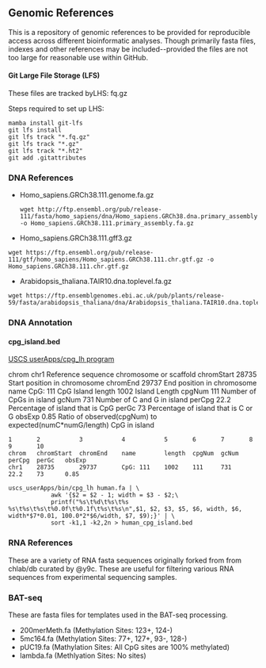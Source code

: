 ## Genomic References

This is a repository of genomic references to be provided for reproducible access across different bioinformatic analyses. Though primarily fasta files, indexes and other references may be included--provided the files are not too large for reasonable use within GitHub.

#### Git Large File Storage (LFS) 
These files are tracked byLHS: fq.gz 

Steps required to set up LHS:

```
mamba install git-lfs
git lfs install
git lfs track "*.fq.gz"
git lfs track "*.gz"
git lfs track "*.ht2"
git add .gitattributes
```

### DNA References
- Homo_sapiens.GRCh38.111.genome.fa.gz
  ```
  wget http://ftp.ensembl.org/pub/release-111/fasta/homo_sapiens/dna/Homo_sapiens.GRCh38.dna.primary_assembly.fa.gz -o Homo_sapiens.GRCh38.111.primary_assembly.fa.gz
  ```
- Homo_sapiens.GRCh38.111.gff3.gz
 ```
 wget https://ftp.ensembl.org/pub/release-111/gtf/homo_sapiens/Homo_sapiens.GRCh38.111.chr.gtf.gz -o Homo_sapiens.GRCh38.111.chr.gtf.gz
 ``` 

- Arabidopsis_thaliana.TAIR10.dna.toplevel.fa.gz
```
wget https://ftp.ensemblgenomes.ebi.ac.uk/pub/plants/release-59/fasta/arabidopsis_thaliana/dna/Arabidopsis_thaliana.TAIR10.dna.toplevel.fa.gz
```

### DNA Annotation

#### cpg_island.bed
[USCS userApps/cpg_lh program](https://genome.ucsc.edu/cgi-bin/hgTables?db=hg38&hgta_group=regulation&hgta_track=cpgIslandExt&hgta_table=cpgIslandExt&hgta_doSchema=describe+table+schema)

chrom	    chr1    	Reference sequence chromosome or scaffold
chromStart	28735	    Start position in chromosome
chromEnd	29737	    End position in chromosome
name	    CpG: 111	CpG Island
length	    1002	    Island Length
cpgNum	    111	        Number of CpGs in island
gcNum	    731	        Number of C and G in island
perCpg	    22.2	    Percentage of island that is CpG
perGc	    73	        Percentage of island that is C or G
obsExp	    0.85	    Ratio of observed(cpgNum) to expected(numC*numG/length) CpG in island


    1       2           3           4           5       6       7       8       9       10
    chrom   chromStart  chromEnd	name	    length	cpgNum	gcNum	perCpg	perGc	obsExp
    chr1	28735   	29737	    CpG: 111	1002	111	    731	    22.2	73	    0.85
```
uscs_userApps/bin/cpg_lh human.fa | \ 
            awk '{$2 = $2 - 1; width = $3 - $2;\
            printf("%s\t%d\t%s\t%s %s\t%s\t%s\t%0.0f\t%0.1f\t%s\t%s\n",$1, $2, $3, $5, $6, width, $6, width*$7*0.01, 100.0*2*$6/width, $7, $9);}' | \
            sort -k1,1 -k2,2n > human_cpg_island.bed
```

### RNA References
These are a variety of RNA fasta sequences originally forked from from chlab/db curated by @y9c. These are useful for filtering various RNA sequences from experimental sequencing samples. 

### BAT-seq
These are fasta files for templates used in the BAT-seq processing.

- 200merMeth.fa (Methylation Sites: 123+, 124-)
- 5mc164.fa (Methylation Sites: 77+, 127+, 93-, 128-)
- pUC19.fa (Mathylation Sites: All CpG sites are 100% methylated)
- lambda.fa (Methlyation Sites: No sites)



